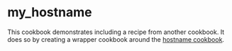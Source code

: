 # my_hostname

This cookbook demonstrates including a recipe from another cookbook.  It does so by creating a wrapper cookbook around the [hostname cookbook](https://supermarket.chef.io/cookbooks/hostname). 

